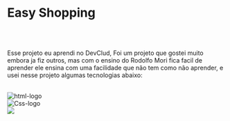 
<h1>Easy Shopping</h1>
<br/>
<br/>
<p> Esse projeto eu aprendi no DevClud, Foi um projeto que gostei muito embora ja fiz outros, mas com o ensino do Rodolfo Mori fica facil 
  de aprender ele ensina  com uma facilidade que não tem como não aprender, e usei nesse projeto algumas tecnologias abaixo:</p>
<br/>
<img src="https://img.shields.io/badge/HTML5-E34F26?style=for-the-badge&logo=html5&logoColor=white" alt="html-logo"/>
<br/>
<img src="https://img.shields.io/badge/CSS3-1572B6?style=for-the-badge&logo=css3&logoColor=white" alt="Css-logo"/>
<br/>

<img src="https://github.com/Carlossilva384/css.projeto03/blob/main/img/Beige%20Brown%20Aesthetic%20Save%20The%20Date%20Editable%20Mockup%20Instagram%20Post.png?raw=true"/>
